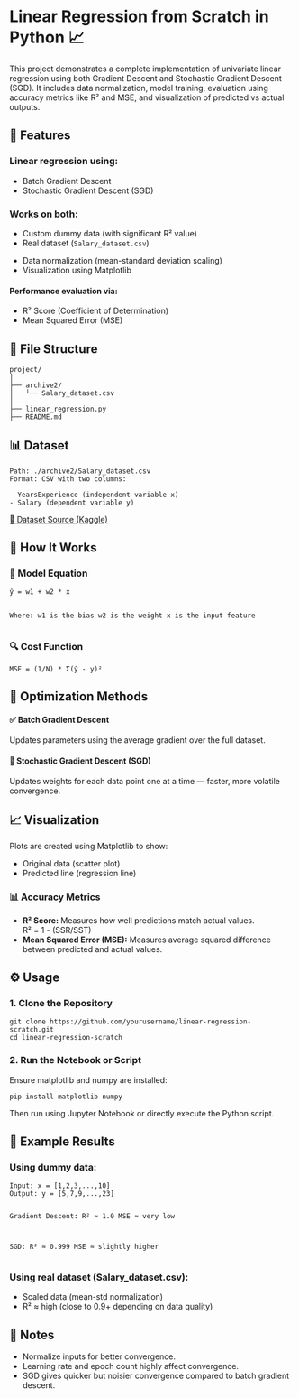 <!DOCTYPE html>
<html lang="en">
<head>
  <meta charset="UTF-8">
</head>
<body>

<h1>Linear Regression from Scratch in Python 📈</h1>

<p>This project demonstrates a complete implementation of univariate linear regression using both Gradient Descent and Stochastic Gradient Descent (SGD). It includes data normalization, model training, evaluation using accuracy metrics like R² and MSE, and visualization of predicted vs actual outputs.</p>

<h2>🔧 Features</h2>

<h3>Linear regression using:</h3>
<ul>
  <li>Batch Gradient Descent</li>
  <li>Stochastic Gradient Descent (SGD)</li>
</ul>

<h3>Works on both:</h3>
<ul>
  <li>Custom dummy data (with significant R² value)</li>
  <li>Real dataset (<code>Salary_dataset.csv</code>)</li>
</ul>

<ul>
  <li>Data normalization (mean-standard deviation scaling)</li>
  <li>Visualization using Matplotlib</li>
</ul>

<h4>Performance evaluation via:</h4>
<ul>
  <li>R² Score (Coefficient of Determination)</li>
  <li>Mean Squared Error (MSE)</li>
</ul>

<h2>📂 File Structure</h2>

<pre><code>project/
│
├── archive2/
│   └── Salary_dataset.csv   
│
├── linear_regression.py    
├── README.md
</code></pre>

<h2>📊 Dataset</h2>

<pre><code>Path: ./archive2/Salary_dataset.csv
Format: CSV with two columns:

- YearsExperience (independent variable x)
- Salary (dependent variable y)
</code></pre>

<p><a href="https://www.kaggle.com/datasets/abhishek14398/salary-dataset-simple-linear-regression/data" target="_blank">🔗 Dataset Source (Kaggle)</a></p>

<h2>🚀 How It Works</h2>

<h3>🔁 Model Equation</h3>
<pre><code>ŷ = w1 + w2 * x

Where:
w1 is the bias
w2 is the weight
x is the input feature
</code></pre>

<h3>🔍 Cost Function</h3>
<pre><code>MSE = (1/N) * Σ(ŷ - y)²
</code></pre>

<h2>🧠 Optimization Methods</h2>

<h4>✅ Batch Gradient Descent</h4>
<p>Updates parameters using the average gradient over the full dataset.</p>

<h4>🔄 Stochastic Gradient Descent (SGD)</h4>
<p>Updates weights for each data point one at a time — faster, more volatile convergence.</p>

<h2>📈 Visualization</h2>

<p>Plots are created using Matplotlib to show:</p>
<ul>
  <li>Original data (scatter plot)</li>
  <li>Predicted line (regression line)</li>
</ul>

<h3>📊 Accuracy Metrics</h3>
<ul>
  <li><strong>R² Score:</strong> Measures how well predictions match actual values.<br>
  R² = 1 - (SSR/SST)</li>
  <li><strong>Mean Squared Error (MSE):</strong> Measures average squared difference between predicted and actual values.</li>
</ul>

<h2>⚙️ Usage</h2>

<h3>1. Clone the Repository</h3>
<pre><code>git clone https://github.com/yourusername/linear-regression-scratch.git
cd linear-regression-scratch
</code></pre>

<h3>2. Run the Notebook or Script</h3>
<p>Ensure matplotlib and numpy are installed:</p>

<pre><code>pip install matplotlib numpy
</code></pre>

<p>Then run using Jupyter Notebook or directly execute the Python script.</p>

<h2>🧪 Example Results</h2>

<h3>Using dummy data:</h3>
<pre><code>Input: x = [1,2,3,...,10]
Output: y = [5,7,9,...,23]

Gradient Descent:
R² ≈ 1.0
MSE ≈ very low

SGD:
R² ≈ 0.999
MSE ≈ slightly higher
</code></pre>

<h3>Using real dataset (Salary_dataset.csv):</h3>
<ul>
  <li>Scaled data (mean-std normalization)</li>
  <li>R² ≈ high (close to 0.9+ depending on data quality)</li>
</ul>

<h2>📌 Notes</h2>
<ul>
  <li>Normalize inputs for better convergence.</li>
  <li>Learning rate and epoch count highly affect convergence.</li>
  <li>SGD gives quicker but noisier convergence compared to batch gradient descent.</li>
</ul>

</body>
</html>
